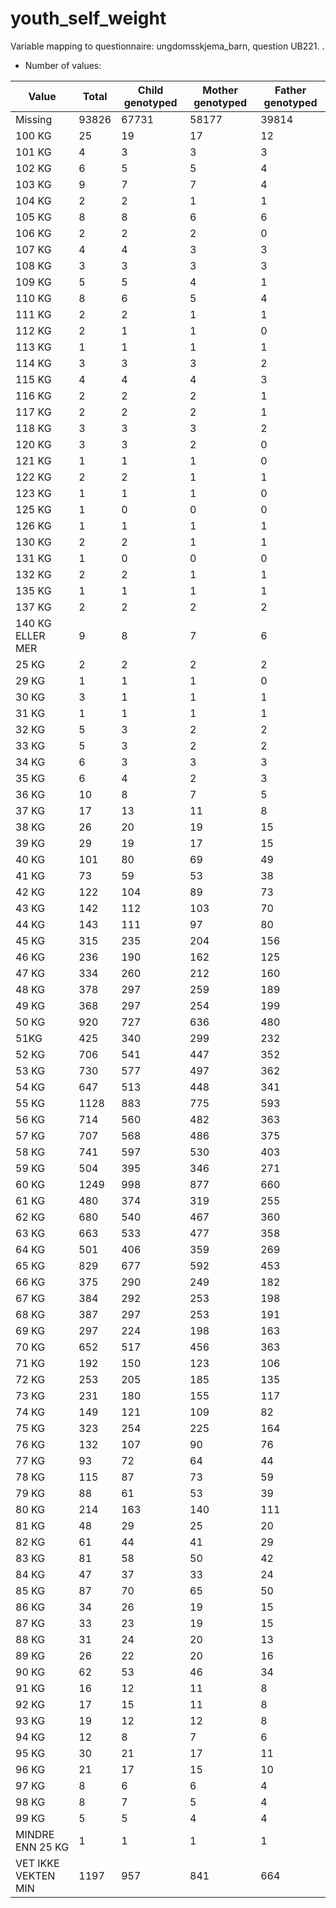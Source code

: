 # youth_self_weight
Variable mapping to questionnaire: ungdomsskjema_barn, question UB221.
.
- Number of values:

| Value | Total | Child genotyped | Mother genotyped | Father genotyped |
| ----- | ----- | --------------- | ---------------- | ---------------- |
| Missing | 93826 | 67731 | 58177 | 39814 |
| 100 KG | 25 | 19 | 17 |12 |
| 101 KG | 4 | 3 | 3 |3 |
| 102 KG | 6 | 5 | 5 |4 |
| 103 KG | 9 | 7 | 7 |4 |
| 104 KG | 2 | 2 | 1 |1 |
| 105 KG | 8 | 8 | 6 |6 |
| 106 KG | 2 | 2 | 2 |0 |
| 107 KG | 4 | 4 | 3 |3 |
| 108 KG | 3 | 3 | 3 |3 |
| 109 KG | 5 | 5 | 4 |1 |
| 110 KG | 8 | 6 | 5 |4 |
| 111 KG | 2 | 2 | 1 |1 |
| 112 KG | 2 | 1 | 1 |0 |
| 113 KG | 1 | 1 | 1 |1 |
| 114 KG | 3 | 3 | 3 |2 |
| 115 KG | 4 | 4 | 4 |3 |
| 116 KG | 2 | 2 | 2 |1 |
| 117 KG | 2 | 2 | 2 |1 |
| 118 KG | 3 | 3 | 3 |2 |
| 120 KG | 3 | 3 | 2 |0 |
| 121 KG | 1 | 1 | 1 |0 |
| 122 KG | 2 | 2 | 1 |1 |
| 123 KG | 1 | 1 | 1 |0 |
| 125 KG | 1 | 0 | 0 |0 |
| 126 KG | 1 | 1 | 1 |1 |
| 130 KG | 2 | 2 | 1 |1 |
| 131 KG | 1 | 0 | 0 |0 |
| 132 KG | 2 | 2 | 1 |1 |
| 135 KG | 1 | 1 | 1 |1 |
| 137 KG | 2 | 2 | 2 |2 |
| 140 KG ELLER MER | 9 | 8 | 7 |6 |
| 25 KG | 2 | 2 | 2 |2 |
| 29 KG | 1 | 1 | 1 |0 |
| 30 KG | 3 | 1 | 1 |1 |
| 31 KG | 1 | 1 | 1 |1 |
| 32 KG | 5 | 3 | 2 |2 |
| 33 KG | 5 | 3 | 2 |2 |
| 34 KG | 6 | 3 | 3 |3 |
| 35 KG | 6 | 4 | 2 |3 |
| 36 KG | 10 | 8 | 7 |5 |
| 37 KG | 17 | 13 | 11 |8 |
| 38 KG | 26 | 20 | 19 |15 |
| 39 KG | 29 | 19 | 17 |15 |
| 40 KG | 101 | 80 | 69 |49 |
| 41 KG | 73 | 59 | 53 |38 |
| 42 KG | 122 | 104 | 89 |73 |
| 43 KG | 142 | 112 | 103 |70 |
| 44 KG | 143 | 111 | 97 |80 |
| 45 KG | 315 | 235 | 204 |156 |
| 46 KG | 236 | 190 | 162 |125 |
| 47 KG | 334 | 260 | 212 |160 |
| 48 KG | 378 | 297 | 259 |189 |
| 49 KG | 368 | 297 | 254 |199 |
| 50 KG | 920 | 727 | 636 |480 |
| 51KG | 425 | 340 | 299 |232 |
| 52 KG | 706 | 541 | 447 |352 |
| 53 KG | 730 | 577 | 497 |362 |
| 54 KG | 647 | 513 | 448 |341 |
| 55 KG | 1128 | 883 | 775 |593 |
| 56 KG | 714 | 560 | 482 |363 |
| 57 KG | 707 | 568 | 486 |375 |
| 58 KG | 741 | 597 | 530 |403 |
| 59 KG | 504 | 395 | 346 |271 |
| 60 KG | 1249 | 998 | 877 |660 |
| 61 KG | 480 | 374 | 319 |255 |
| 62 KG | 680 | 540 | 467 |360 |
| 63 KG | 663 | 533 | 477 |358 |
| 64 KG | 501 | 406 | 359 |269 |
| 65 KG | 829 | 677 | 592 |453 |
| 66 KG | 375 | 290 | 249 |182 |
| 67 KG | 384 | 292 | 253 |198 |
| 68 KG | 387 | 297 | 253 |191 |
| 69 KG | 297 | 224 | 198 |163 |
| 70 KG | 652 | 517 | 456 |363 |
| 71 KG | 192 | 150 | 123 |106 |
| 72 KG | 253 | 205 | 185 |135 |
| 73 KG | 231 | 180 | 155 |117 |
| 74 KG | 149 | 121 | 109 |82 |
| 75 KG | 323 | 254 | 225 |164 |
| 76 KG | 132 | 107 | 90 |76 |
| 77 KG | 93 | 72 | 64 |44 |
| 78 KG | 115 | 87 | 73 |59 |
| 79 KG | 88 | 61 | 53 |39 |
| 80 KG | 214 | 163 | 140 |111 |
| 81 KG | 48 | 29 | 25 |20 |
| 82 KG | 61 | 44 | 41 |29 |
| 83 KG | 81 | 58 | 50 |42 |
| 84 KG | 47 | 37 | 33 |24 |
| 85 KG | 87 | 70 | 65 |50 |
| 86 KG | 34 | 26 | 19 |15 |
| 87 KG | 33 | 23 | 19 |15 |
| 88 KG | 31 | 24 | 20 |13 |
| 89 KG | 26 | 22 | 20 |16 |
| 90 KG | 62 | 53 | 46 |34 |
| 91 KG | 16 | 12 | 11 |8 |
| 92 KG | 17 | 15 | 11 |8 |
| 93 KG | 19 | 12 | 12 |8 |
| 94 KG | 12 | 8 | 7 |6 |
| 95 KG | 30 | 21 | 17 |11 |
| 96 KG | 21 | 17 | 15 |10 |
| 97 KG | 8 | 6 | 6 |4 |
| 98 KG | 8 | 7 | 5 |4 |
| 99 KG | 5 | 5 | 4 |4 |
| MINDRE ENN 25 KG | 1 | 1 | 1 |1 |
| VET IKKE VEKTEN MIN | 1197 | 957 | 841 |664 |



